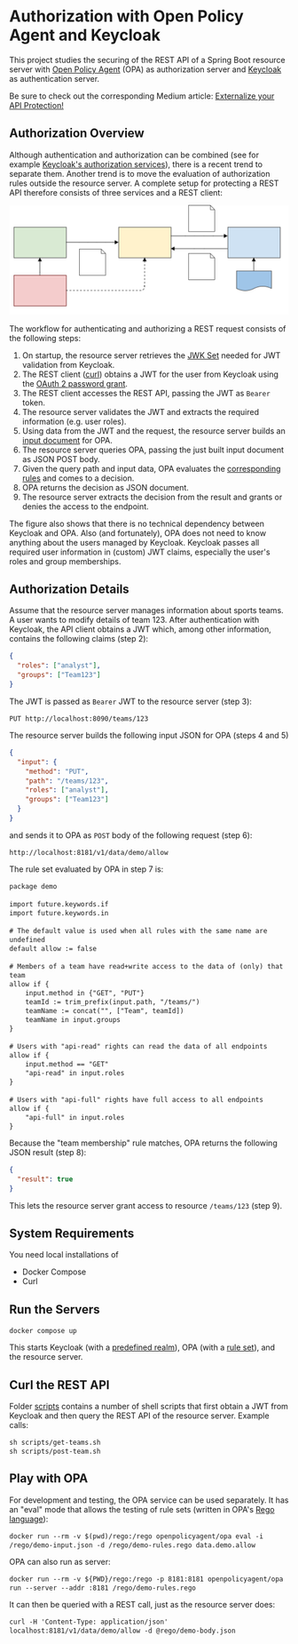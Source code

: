 # Authorization with Open Policy Agent and Keycloak
This project studies the securing of the REST API of a Spring Boot resource server
with [Open Policy Agent](https://www.openpolicyagent.org) (OPA) as authorization server
and [Keycloak](https://www.keycloak.org) as authentication server.

Be sure to check out the corresponding Medium article: [Externalize your API Protection!](https://medium.com/@torsten.schlieder/externalize-your-api-protection-edc720e64f2d)

## Authorization Overview
Although authentication and authorization can be combined (see for example [Keycloak's authorization services](https://www.keycloak.org/docs/latest/authorization_services/)),
there is a recent trend to separate them. Another trend is to move the evaluation of authorization rules outside the resource server.
A complete setup for protecting a REST API therefore consists of three services and a REST client:

![Architecture](architecture.svg)

The workflow for authenticating and authorizing a REST request consists of the following steps: 
1. On startup, the resource server retrieves the [JWK Set](https://datatracker.ietf.org/doc/html/rfc7517) needed for JWT validation from Keycloak.
2. The REST client ([curl](https://curl.se)) obtains a JWT for the user from Keycloak using the [OAuth 2 password grant](https://oauth.net/2/grant-types/password/).
3. The REST client accesses the REST API, passing the JWT as `Bearer` token.
4. The resource server validates the JWT and extracts the required information (e.g. user roles).
5. Using data from the JWT and the request, the resource server builds an [input document](./rego/demo-body.json) for OPA.
6. The resource server queries OPA, passing the just built input document as JSON POST body.
7. Given the query path and input data, OPA evaluates the [corresponding rules](./rego/demo-rules.rego) and comes to a decision.
8. OPA returns the decision as JSON document.
9. The resource server extracts the decision from the result and grants or denies the access to the endpoint.

The figure also shows that there is no technical dependency between Keycloak and OPA.
Also (and fortunately), OPA does not need to know anything about the users managed by Keycloak.
Keycloak passes all required user information in (custom) JWT claims, especially the user's roles and group memberships.

## Authorization Details
Assume that the resource server manages information about sports teams.
A user wants to modify details of team 123.
After authentication with Keycloak, the API client obtains a JWT which, among other information,
contains the following claims (step 2):  
```json
{
  "roles": ["analyst"],
  "groups": ["Team123"]
}
```
The JWT is passed as `Bearer` JWT to the resource server (step 3): 
```
PUT http://localhost:8090/teams/123
```
The resource server builds the following input JSON for OPA (steps 4 and 5)
```json
{
  "input": {
    "method": "PUT",
    "path": "/teams/123",
    "roles": ["analyst"],
    "groups": ["Team123"]
  }
}
```
and sends it to OPA as `POST` body of the following request (step 6):
```
http://localhost:8181/v1/data/demo/allow
```

The rule set evaluated by OPA in step 7 is:
```rego
package demo

import future.keywords.if
import future.keywords.in

# The default value is used when all rules with the same name are undefined
default allow := false

# Members of a team have read+write access to the data of (only) that team
allow if {
    input.method in {"GET", "PUT"}
    teamId := trim_prefix(input.path, "/teams/")
    teamName := concat("", ["Team", teamId])
    teamName in input.groups
}

# Users with "api-read" rights can read the data of all endpoints
allow if {
    input.method == "GET"
    "api-read" in input.roles
}

# Users with "api-full" rights have full access to all endpoints
allow if {
    "api-full" in input.roles
}
```
Because the "team membership" rule matches, OPA returns the following JSON result (step 8):
```json
{
  "result": true
}
```
This lets the resource server grant access to resource `/teams/123` (step 9).

## System Requirements
You need local installations of
* Docker Compose
* Curl

## Run the Servers
```shell
docker compose up
```
This starts Keycloak (with a [predefined realm](./keycloak/demo-realm.json)),
OPA (with a [rule set](./rego/demo-rules.rego)), and the resource server.

## Curl the REST API
Folder [scripts](./scripts) contains a number of shell scripts that first obtain a JWT from Keycloak
and then query the REST API of the resource server. Example calls:

```shell
sh scripts/get-teams.sh
sh scripts/post-team.sh
```

## Play with OPA
For development and testing, the OPA service can be used separately.
It has an "eval" mode that allows the testing of rule sets (written in OPA's [Rego language](https://www.openpolicyagent.org/docs/latest/#rego)):

```shell
docker run --rm -v $(pwd)/rego:/rego openpolicyagent/opa eval -i /rego/demo-input.json -d /rego/demo-rules.rego data.demo.allow
```
OPA can also run as server:
```shell
docker run --rm -v ${PWD}/rego:/rego -p 8181:8181 openpolicyagent/opa run --server --addr :8181 /rego/demo-rules.rego
```
It can then be queried with a REST call, just as the resource server does: 
```shell
curl -H 'Content-Type: application/json' localhost:8181/v1/data/demo/allow -d @rego/demo-body.json
```
